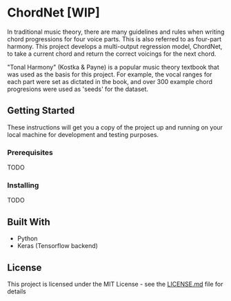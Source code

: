 # ChordNet [WIP]

In traditional music theory, there are many guidelines and rules when writing chord progressions for four voice parts. This is also referred to as four-part harmony. This project develops a multi-output regression model, ChordNet, to take a current chord and return the correct voicings for the next chord.

"Tonal Harmony" (Kostka & Payne) is a popular music theory textbook that was used as the basis for this project. For example, the vocal ranges for each part were set as dictated in the book, and over 300 example chord progresions were used as 'seeds' for the dataset.

## Getting Started

These instructions will get you a copy of the project up and running on your local machine for development and testing purposes.

### Prerequisites

TODO

### Installing

TODO

## Built With

* Python
* Keras (Tensorflow backend)

## License

This project is licensed under the MIT License - see the [LICENSE.md](LICENSE) file for details
